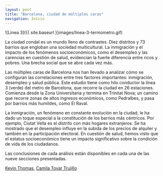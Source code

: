 ```yaml
---
layout: post
title: "Barcelona, ciudad de múltiples caras"
navigation: Início
---
```


![Línea 3]({{ site.baseurl }}images/linea-3-termometro.gif)

La ciudad condal es un mundo lleno de contrastes. Diez distritos y 73 barrios que engloban una sociedad multicultural. La inmigración y el impacto de los fenómenos socioeconómicos, como el desempleo y las carencias en cuestión de salud, evidencian la fuerte diferencia entre ricos y pobres. Una brecha social que se abre cada vez más. 

Las múltiples caras de Barcelona nos han llevado a analizar cómo se configuran las correlaciones entre tres factores importantes: inmigración, desempleo y salud pública. Este estudio tiene como hilo conductor la línea 3 (verde) del metro de Barcelona, que recorre la ciudad en 26 estaciones. Comienza desde la Zona Universitaria y termina en Trinitat Nova; un camino que recorre zonas de altos ingresos económicos, como Pedralbes, y pasa por barrios más humildes, como El Raval. 

La inmigración, un fenómeno en constante evolución en la ciudad, le ha dado un toque especial a la constitución de los barrios más céntricos. Por ejemplo, Ciutat Vella es el distrito con más hogares extranjeros. Se ha mostrado que el desempleo influye en la subida de los precios de alquiler y también en la participación electoral. En cuestión de salud, hemos visto que el estatus socioeconómico tiene un impacto significativo sobre la condición de vida de los ciudadanos. 

Las conclusiones de cada análisis están disponibles en cada una de las nueve secciones presentadas. 


[Kevin Thomas](https://www.facebook.com/kevin.tomas.14), [Camila Tovar Trujillo](https://www.facebook.com/camila.tovar.trujillo)

